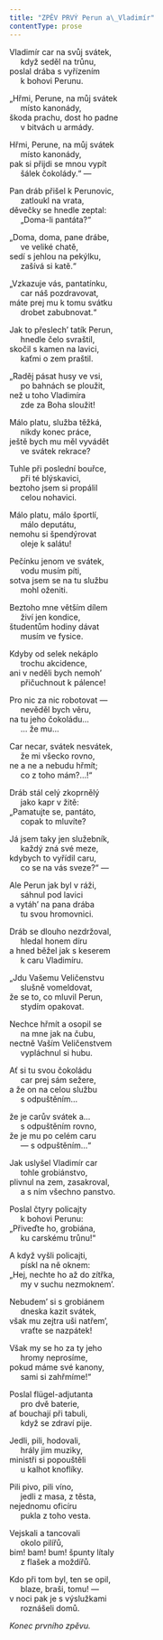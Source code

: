 ```yaml
---
title: "ZPĚV PRVÝ Perun a\_Vladimír"
contentType: prose
---
```


Vladimír car na svůj svátek,  
     když seděl na trůnu,  
poslal drába s vyřízením  
     k bohovi Perunu.

  

„Hřmi, Perune, na můj svátek  
     místo kanonády,  
škoda prachu, dost ho padne  
     v bitvách u armády.

  

Hřmi, Perune, na můj svátek  
     místo kanonády,  
pak si přijdi se mnou vypít  
     šálek čokolády.“ —

  

Pan dráb přišel k Perunovic,  
     zatloukl na vrata,  
děvečky se hnedle zeptal:  
     „Doma-li pantáta?“

  

„Doma, doma, pane drábe,  
     ve veliké chatě,  
sedí s jehlou na pekýlku,  
     zašívá si katě.“

  

„Vzkazuje vás, pantatínku,  
     car náš pozdravovat,  
máte prej mu k tomu svátku  
     drobet zabubnovat.“

  

Jak to přeslech’ tatík Perun,  
     hnedle čelo svraštil,  
skočil s kamen na lavici,  
     kaťmi o zem praštil.

  

„Raděj pásat husy ve vsi,  
     po bahnách se ploužit,  
než u toho Vladimíra  
     zde za Boha sloužit!

  

Málo platu, služba těžká,  
     nikdy konec práce,  
ještě bych mu měl vyvádět  
     ve svátek rekrace?

  

Tuhle při poslední bouřce,  
     při té blýskavici,  
beztoho jsem si propálil  
     celou nohavici.

  

Málo platu, málo športlí,  
     málo deputátu,  
nemohu si špendýrovat  
     oleje k salátu!

  

Pečínku jenom ve svátek,  
     vodu musím píti,  
sotva jsem se na tu službu  
     mohl oženiti.

  

Beztoho mne větším dílem  
     živí jen kondice,  
študentům hodiny dávat  
     musím ve fysice.

  

Kdyby od selek nekáplo  
     trochu akcidence,  
ani v neděli bych nemoh’  
     přičuchnout k pálence!

  

Pro nic za nic robotovat —  
     nevěděl bych věru,  
na tu jeho čokoládu…  
     … že mu…

  

Car necar, svátek nesvátek,  
     že mi všecko rovno,  
ne a ne a nebudu hřmít;  
     co z toho mám?…!“

  

Dráb stál celý zkoprnělý  
     jako kapr v žitě:  
„Pamatujte se, pantáto,  
     copak to mluvíte?

  

Já jsem taky jen služebník,  
     každý zná své meze,  
kdybych to vyřídil caru,  
     co se na vás sveze?“ —

  

Ale Perun jak byl v ráži,  
     sáhnul pod lavici  
a vytáh’ na pana drába  
     tu svou hromovnici.

  

Dráb se dlouho nezdržoval,  
     hledal honem díru  
a hned běžel jak s keserem  
     k caru Vladimíru.

  

„Jdu Vašemu Veličenstvu  
     slušně vomeldovat,  
že se to, co mluvil Perun,  
     stydím opakovat.

  

Nechce hřmít a osopil se  
     na mne jak na čubu,  
nectně Vaším Veličenstvem  
     vypláchnul si hubu.

  

Ať si tu svou čokoládu  
     car prej sám sežere,  
a že on na celou službu  
     s odpuštěním…

  

že je carův svátek a…  
     s odpuštěním rovno,  
že je mu po celém caru  
     — s odpuštěním…“

  

Jak uslyšel Vladimír car  
     tohle grobiánstvo,  
plivnul na zem, zasakroval,  
     a s ním všechno panstvo.

  

Poslal čtyry policajty  
     k bohovi Perunu:  
„Přiveďte ho, grobiána,  
     ku carskému trůnu!“

  

A když vyšli policajti,  
     pískl na ně oknem:  
„Hej, nechte ho až do zítřka,  
     my v suchu nezmoknem’.

  

Nebudem’ si s grobiánem  
     dneska kazit svátek,  
však mu zejtra uši natřem’,  
     vraťte se nazpátek!

  

Však my se ho za ty jeho  
     hromy neprosíme,  
pokud máme své kanony,  
     sami si zahřmíme!“

  

Poslal flügel-adjutanta  
     pro dvě baterie,  
ať bouchají při tabuli,  
     když se zdraví pije.

  

Jedli, pili, hodovali,  
     hrály jim muziky,  
ministři si popouštěli  
     u kalhot knoflíky.

  

Pili pivo, pili víno,  
     jedli z masa, z těsta,  
nejednomu oficíru  
     pukla z toho vesta.

  

Vejskali a tancovali  
     okolo pilířů,  
bim! bam! bum! špunty lítaly  
     z flašek a moždířů.

  

Kdo při tom byl, ten se opil,  
     blaze, braši, tomu! —  
v noci pak je s výslužkami  
     roznášeli domů.

  

_Konec prvního zpěvu._
